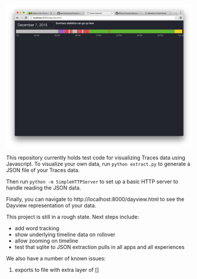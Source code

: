 ![Dayview](https://raw.githubusercontent.com/activityhistory/TracesVisualizer/master/images/dayview_v1.png)

This repository currently holds test code for visualizing Traces data using Javascript. To visualize your own data, run `python extract.py` to generate a JSON file of your Traces data.

Then run `python -m SimpleHTTPServer` to set up a basic HTTP server to handle reading the JSON data.

Finally, you can navigate to http://localhost:8000/dayview.html to see the Dayview representation of your data.

This project is still in a rough state. Next steps include:
* add word tracking
* show underlying timeline data on rollover
* allow zooming on timeline
* test that sqlite to JSON extraction pulls in all apps and all experiences

We also have a number of known issues:
 1. exports to file with extra layer of []
